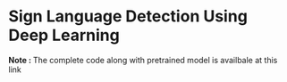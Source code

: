 # Sign Language Detection Using Deep Learning

<b> Note : </b> The complete code along with pretrained model is availbale at <a id="https://drive.google.com/file/d/1asp49Y5LbjCnRxetISSnXsfn-cHYaRLP/view?usp=sharing">this</a> link 
